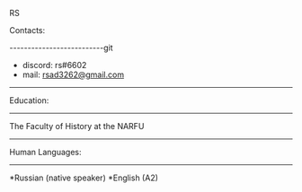 RS


Contacts:

--------------------------git

* discord: rs#6602
* mail: rsad3262@gmail.com

--------------------------

Education: 

-----------------------------------

The Faculty of History at the NARFU

-----------------------------------


Human Languages:

-------------------------

*Russian (native speaker)
*English (A2)
